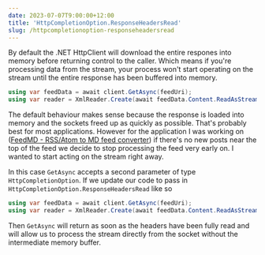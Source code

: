 ```yaml
---
date: 2023-07-07T9:00:00+12:00
title: 'HttpCompletionOption.ResponseHeadersRead'
slug: /httpcompletionoption-responseheadersread
---
```


By default the .NET HttpClient will download the entire respones into memory before returning control to the caller. Which means if you're processing data from the stream, your process won't start operating on the stream until the entire response has been buffered into memory.

```csharp
using var feedData = await client.GetAsync(feedUri);
using var reader = XmlReader.Create(await feedData.Content.ReadAsStreamAsync())
```

The default behaviour makes sense because the response is loaded into memory and the sockets freed up as quickly as possible. That's probably best for most applications. However for the application I was working on ([FeedMD - RSS/Atom to MD feed converter](https://github.com/myquay/feedmd)) if there's no new posts near the top of the feed we decide to stop processing the feed very early on. I wanted to start acting on the stream right away.

In this case `GetAsync` accepts a second parameter of type `HttpCompletionOption`. If we update our code to pass in `HttpCompletionOption.ResponseHeadersRead` like so

```csharp
using var feedData = await client.GetAsync(feedUri);
using var reader = XmlReader.Create(await feedData.Content.ReadAsStreamAsync(), HttpCompletionOption.ResponseHeadersRead)
```

Then `GetAsync` will return as soon as the headers have been fully read and will allow us to process the stream directly from the socket without the intermediate memory buffer.
